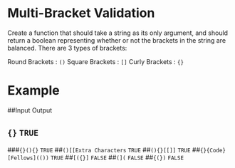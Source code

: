 # Multi-Bracket Validation

Create a function that should take a string as its only argument, and should return a boolean representing whether or not the brackets in the string are balanced. There are 3 types of brackets:

Round Brackets : ```()```
Square Brackets : ```[]```
Curly Brackets : ```{}```

# Example


 ##Input	                    Output
 
## ```{}```	                 ```TRUE```
###```{}(){}```	             ```TRUE```
##```()[[Extra Characters``` ```TRUE```
##```(){}[[]]```             ```TRUE```
##```{}{Code}[Fellows](())``` ```TRUE```
##```[({}]```               ```FALSE```
##```(](```	                ```FALSE```
##```{(})```                ```FALSE```

